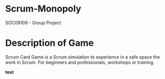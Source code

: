 # Scrum-Monopoly
SOC09109 - Group Project
# Description of Game
Scrum Card Game is a Scrum simulation to experience in a safe space the work in Scrum. 
For beginners and professionals, workshops or training.

**test**